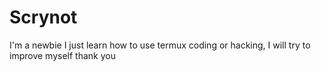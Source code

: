 # Scrynot
I'm a newbie I just learn how to use termux coding or hacking, I will try to improve myself thank you
